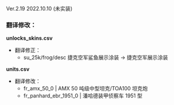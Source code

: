 Ver.2.19 2022.10.10 (未实装)

### 翻译修改：

**unlocks_skins.csv**
- 翻译修正：
  - su_25k/frog/desc 捷克空军鲨鱼展示涂装 → 捷克空军展示涂装

**units.csv**
- 翻译修改：
  - fr_amx_50_0 | AMX 50 吨级中型坦克/TOA100 坦克炮
  - fr_panhard_ebr_1951_0 | 潘哈德装甲侦察车 1951 型
